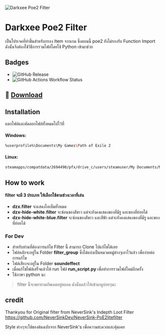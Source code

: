 ![Darkxee Poe2 Filter](https://poe2filter.com/logo-filter.png)


# Darkxee Poe2 Filter

เป็นโปรเจคที่ทำขึ้นสำหรับกรอง Item จากเกม ซึ่งตอนนี้ poe2 ยังไม่รองรับ Function Import ดังนั้นจึงต้องใช้วิธีการรวมไฟล์โดยใช้ Python เข้ามาช่วย 

## Badges

- ![GitHub Release](https://img.shields.io/github/v/release/darkzerox/Darkxee-Poe2Filter) 
- ![GitHub Actions Workflow Status](https://img.shields.io/github/actions/workflow/status/darkzerox/Darkxee-Poe2Filter/python-app.yml)
 
## 🔗 [Download](https://github.com/darkzerox/Darkxee-Poe2Filter/releases/latest)
## Installation

แตกไฟล์และคัดลอกไฟล์ทั้งหมดไปไว้ที่

#### Windows: 
```bash
%userprofile%\Documents\My Games\Path of Exile 2
```

#### Linux: 
```bash
steamapps/compatdata/2694490/pfx/drive_c/users/steamuser/My Documents/My Games/Path of Exile 2
```
## How to work

#### filter จะมี 3 ประเภท ให้เลือกใช้ตามช่วงเวลาที่เล่น
- **dzx.filter** จะแสดงไอเท็มทั้งหมด 
- **dzx-hide-white.filter** จะซ่อนของสีขาว แต่จะยังคงแสดงของที่มีรู และของที่ย่อยได้
- **dzx-hide-white-blue.filter** จะซ่อนของสีขาว และสีฟ้า แต่จะยังคงแสดงของที่มีรู และของที่ย่อยได้

### For Dev
- สำหรับท่านที่ต้องการแก้ไข Filter นี้ สามารถ Clone ไปแก้ไขได้เลย
- ไฟล์หลักจะอยู่ใน Folder **filter_group** ซึ่งได้แบ่งเป็นหมวดหมู่ต่างๆเอาไว้แล้ว เพื่อง่ายต่อการแก้ไข
- ไฟล์เสียงจะอยู่ใน Folder **soundeffect**
- เมื่อแก้ไขไฟล์เสร็จแล้วให้ run ไฟล์ **run_script.py** เพื่อทำการรวมไฟล์ใหม่อีกครั้ง 
- ใช้ภาษา python นะ


> filter นี้จะพยายามอัพเดตอยู่ตลอด ดังนั้นแล้วให้เข้ามาดูบ่อยๆนะ

## credit
Thankyou for Original filter from NeverSink's Indepth Loot Filter https://github.com/NeverSinkDev/NeverSink-PoE2litefilter

Style ต่างๆจะใช้ของต้นฉบับจาก NeverSink's เพื่อความสะดวกและคุ้นเคย
